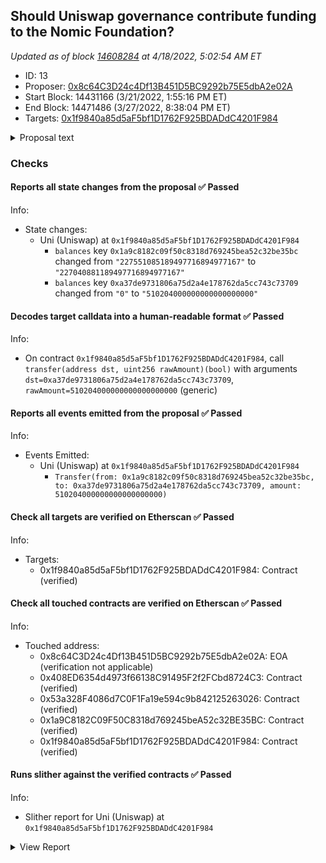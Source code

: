 ## Should Uniswap governance contribute funding to the Nomic Foundation?

_Updated as of block [14608284](https://etherscan.io/block/14608284) at 4/18/2022, 5:02:54 AM ET_

- ID: 13
- Proposer: [0x8c64C3D24c4Df13B451D5BC9292b75E5dbA2e02A](https://etherscan.io/address/0x8c64C3D24c4Df13B451D5BC9292b75E5dbA2e02A)
- Start Block: 14431166 (3/21/2022, 1:55:16 PM ET)
- End Block: 14471486 (3/27/2022, 8:38:04 PM ET)
- Targets: [0x1f9840a85d5aF5bf1D1762F925BDADdC4201F984](https://etherscan.io/address/0x1f9840a85d5aF5bf1D1762F925BDADdC4201F984#code)

<details>
  <summary>Proposal text</summary>

> # Should Uniswap governance contribute funding to the Nomic Foundation?
> 
> ## **Summary**
> - Nomic Labs, the team behind Hardhat, has become the Nomic Foundation, a non-profit organization dedicated to Ethereum. Our mission is to empower developers to decentralize the world.
> - The Nomic Foundation’s work will be focused on Ethereum’s developer platform with the objective of achieving a world-class developer experience, and generally improving Ethereum’s public goods support structures.
> - [Hardhat](https://hardhat.org/) is the de facto standard developer tool used to build Ethereum software, with more than 23000 Github repositories using it and tens of thousands of active users. Prominent teams relying on it include ENS, Uniswap, Optimism, OpenZeppelin, Aave, Balancer, Chainlink, Synthetix, and many more leading teams.
> - The new foundation will expand the Hardhat suite of tools and, most importantly, build long-term infrastructure to catalyze organic growth in the Ethereum tooling ecosystem, decreasing Ethereum’s dependence on any one organization to build and maintain core development platform components.
> - Seeking $30m in total funding from the ecosystem. Donations of $15M already secured by the Ethereum Foundation, Vitalik Buterin, Coinbase, a16z, The Graph, Polygon, Chainlink, a16z, and Kaszek Ventures.
> - **We’re proposing to Uniswap Governance to make a contribution of $5m to the Nomic Foundation to support its mission.**
> 
> ## **Funding**
> The Nomic Foundation aims to benefit the entire Ethereum ecosystem, which is why we’re fundraising across multiple organizations and individuals within it.
> The Ethereum Foundation is leading this round of contributions with $8M, alongside contributions from Vitalik Buterin, Coinbase, Consensys, The Graph, Polygon, Chainlink, Gnosis, a16z, a_capital, and Kaszek Ventures. These donors make up $15M, and we’re aiming to raise $15M more.
> 
> ## **Why Uniswap?**
> Generally, we think that allocating capital to the Nomic Foundation makes strategic sense for any protocol treasury that is aligned long term with the growth of Ethereum, and we’ve approached and will continue approaching several protocols. Currently, [Uniswap is built using Hardhat](https://github.com/Uniswap/v3-core/blob/main/hardhat.config.ts). While this is a signal of Hardhat’s value, the projects that the Nomic Foundation will deliver will create more value not just for Uniswap, but for the entire ecosystem. We’ll provide services to the Ethereum community that will:
> 
> 1. Continue the maintenance of critical infrastructure used to build most protocols (Hardhat).
> 2. Increase developer productivity for every team in the ecosystem.
> 3. Accelerate developer onboarding to Ethereum, increasing the size of the experienced engineering hiring pool and making time-to-productivity shorter for new hires.
> 4. Accelerate the pace of innovation and the number of products being built.
> 5. Increase market volume driven by new users and new products.
> 
> We believe this grows the market for everyone, including Uniswap, and we’d love to have the Uniswap DAO contribute $5m in funding to this community effort .
> 
> 
> 
> 
</details>

### Checks
#### Reports all state changes from the proposal ✅ Passed
  




Info:
- State changes:
    - Uni (Uniswap) at `0x1f9840a85d5aF5bf1D1762F925BDADdC4201F984`
        - `balances` key `0x1a9c8182c09f50c8318d769245bea52c32be35bc` changed from `"227551085189497716894977167"` to `"227040881189497716894977167"`
        - `balances` key `0xa37de9731806a75d2a4e178762da5cc743c73709` changed from `"0"` to `"510204000000000000000000"`

#### Decodes target calldata into a human-readable format ✅ Passed
  




Info:
- On contract `0x1f9840a85d5aF5bf1D1762F925BDADdC4201F984`, call `transfer(address dst, uint256 rawAmount)(bool)` with arguments `dst=0xa37de9731806a75d2a4e178762da5cc743c73709`, `rawAmount=510204000000000000000000` (generic)

#### Reports all events emitted from the proposal ✅ Passed
  




Info:
- Events Emitted:
    - Uni (Uniswap) at `0x1f9840a85d5aF5bf1D1762F925BDADdC4201F984`
        - `Transfer(from: 0x1a9c8182c09f50c8318d769245bea52c32be35bc, to: 0xa37de9731806a75d2a4e178762da5cc743c73709, amount: 510204000000000000000000)`

#### Check all targets are verified on Etherscan ✅ Passed
  




Info:
- Targets:
    - 0x1f9840a85d5aF5bf1D1762F925BDADdC4201F984: Contract (verified)

#### Check all touched contracts are verified on Etherscan ✅ Passed
  




Info:
- Touched address:
    - 0x8c64C3D24c4Df13B451D5BC9292b75E5dbA2e02A: EOA (verification not applicable)
    - 0x408ED6354d4973f66138C91495F2f2FCbd8724C3: Contract (verified)
    - 0x53a328F4086d7C0F1Fa19e594c9b842125263026: Contract (verified)
    - 0x1a9C8182C09F50C8318d769245beA52c32BE35BC: Contract (verified)
    - 0x1f9840a85d5aF5bf1D1762F925BDADdC4201F984: Contract (verified)

#### Runs slither against the verified contracts ✅ Passed
  




Info:
- Slither report for Uni (Uniswap) at `0x1f9840a85d5aF5bf1D1762F925BDADdC4201F984`

<details>
<summary>View Report</summary>

```
Warning: crytic-export/etherscan-contracts/0x1f9840a85d5aF5bf1D1762F925BDADdC4201F984-Uni.sol:6:1: Warning: Experimental features are turned on. Do not use experimental features on live deployments.
pragma experimental ABIEncoderV2;
^-------------------------------^


[93m
Uni._writeCheckpoint(address,uint32,uint96,uint96) (crytic-export/etherscan-contracts/0x1f9840a85d5aF5bf1D1762F925BDADdC4201F984-Uni.sol#543-554) uses a dangerous strict equality:
	- nCheckpoints > 0 && checkpoints[delegatee][nCheckpoints - 1].fromBlock == blockNumber (crytic-export/etherscan-contracts/0x1f9840a85d5aF5bf1D1762F925BDADdC4201F984-Uni.sol#546)
Reference: https://github.com/crytic/slither/wiki/Detector-Documentation#dangerous-strict-equalities[0m
[92m
Uni.constructor(address,address,uint256).minter_ (crytic-export/etherscan-contracts/0x1f9840a85d5aF5bf1D1762F925BDADdC4201F984-Uni.sol#272) lacks a zero-check on :
		- minter = minter_ (crytic-export/etherscan-contracts/0x1f9840a85d5aF5bf1D1762F925BDADdC4201F984-Uni.sol#277)
Uni.setMinter(address).minter_ (crytic-export/etherscan-contracts/0x1f9840a85d5aF5bf1D1762F925BDADdC4201F984-Uni.sol#286) lacks a zero-check on :
		- minter = minter_ (crytic-export/etherscan-contracts/0x1f9840a85d5aF5bf1D1762F925BDADdC4201F984-Uni.sol#289)
Reference: https://github.com/crytic/slither/wiki/Detector-Documentation#missing-zero-address-validation[0m
[92m
Uni.constructor(address,address,uint256) (crytic-export/etherscan-contracts/0x1f9840a85d5aF5bf1D1762F925BDADdC4201F984-Uni.sol#272-280) uses timestamp for comparisons
	Dangerous comparisons:
	- require(bool,string)(mintingAllowedAfter_ >= block.timestamp,Uni::constructor: minting can only begin after deployment) (crytic-export/etherscan-contracts/0x1f9840a85d5aF5bf1D1762F925BDADdC4201F984-Uni.sol#273)
Uni.mint(address,uint256) (crytic-export/etherscan-contracts/0x1f9840a85d5aF5bf1D1762F925BDADdC4201F984-Uni.sol#297-316) uses timestamp for comparisons
	Dangerous comparisons:
	- require(bool,string)(block.timestamp >= mintingAllowedAfter,Uni::mint: minting not allowed yet) (crytic-export/etherscan-contracts/0x1f9840a85d5aF5bf1D1762F925BDADdC4201F984-Uni.sol#299)
Uni.permit(address,address,uint256,uint256,uint8,bytes32,bytes32) (crytic-export/etherscan-contracts/0x1f9840a85d5aF5bf1D1762F925BDADdC4201F984-Uni.sol#360-379) uses timestamp for comparisons
	Dangerous comparisons:
	- require(bool,string)(now <= deadline,Uni::permit: signature expired) (crytic-export/etherscan-contracts/0x1f9840a85d5aF5bf1D1762F925BDADdC4201F984-Uni.sol#374)
Uni.delegateBySig(address,uint256,uint256,uint8,bytes32,bytes32) (crytic-export/etherscan-contracts/0x1f9840a85d5aF5bf1D1762F925BDADdC4201F984-Uni.sol#442-451) uses timestamp for comparisons
	Dangerous comparisons:
	- require(bool,string)(now <= expiry,Uni::delegateBySig: signature expired) (crytic-export/etherscan-contracts/0x1f9840a85d5aF5bf1D1762F925BDADdC4201F984-Uni.sol#449)
Reference: https://github.com/crytic/slither/wiki/Detector-Documentation#block-timestamp[0m
[92m
Uni.getChainId() (crytic-export/etherscan-contracts/0x1f9840a85d5aF5bf1D1762F925BDADdC4201F984-Uni.sol#577-581) uses assembly
	- INLINE ASM (crytic-export/etherscan-contracts/0x1f9840a85d5aF5bf1D1762F925BDADdC4201F984-Uni.sol#579)
Reference: https://github.com/crytic/slither/wiki/Detector-Documentation#assembly-usage[0m
[92m
SafeMath.add(uint256,uint256,string) (crytic-export/etherscan-contracts/0x1f9840a85d5aF5bf1D1762F925BDADdC4201F984-Uni.sol#48-53) is never used and should be removed
SafeMath.mod(uint256,uint256) (crytic-export/etherscan-contracts/0x1f9840a85d5aF5bf1D1762F925BDADdC4201F984-Uni.sol#172-174) is never used and should be removed
SafeMath.mod(uint256,uint256,string) (crytic-export/etherscan-contracts/0x1f9840a85d5aF5bf1D1762F925BDADdC4201F984-Uni.sol#187-190) is never used and should be removed
SafeMath.mul(uint256,uint256,string) (crytic-export/etherscan-contracts/0x1f9840a85d5aF5bf1D1762F925BDADdC4201F984-Uni.sol#112-124) is never used and should be removed
SafeMath.sub(uint256,uint256) (crytic-export/etherscan-contracts/0x1f9840a85d5aF5bf1D1762F925BDADdC4201F984-Uni.sol#63-65) is never used and should be removed
SafeMath.sub(uint256,uint256,string) (crytic-export/etherscan-contracts/0x1f9840a85d5aF5bf1D1762F925BDADdC4201F984-Uni.sol#75-80) is never used and should be removed
Reference: https://github.com/crytic/slither/wiki/Detector-Documentation#dead-code[0m
[92m
Constant Uni.minimumTimeBetweenMints (crytic-export/etherscan-contracts/0x1f9840a85d5aF5bf1D1762F925BDADdC4201F984-Uni.sol#213) is not in UPPER_CASE_WITH_UNDERSCORES
Constant Uni.mintCap (crytic-export/etherscan-contracts/0x1f9840a85d5aF5bf1D1762F925BDADdC4201F984-Uni.sol#216) is not in UPPER_CASE_WITH_UNDERSCORES
Reference: https://github.com/crytic/slither/wiki/Detector-Documentation#conformance-to-solidity-naming-conventions[0m
[92m
delegate(address) should be declared external:
	- Uni.delegate(address) (crytic-export/etherscan-contracts/0x1f9840a85d5aF5bf1D1762F925BDADdC4201F984-Uni.sol#429-431)
delegateBySig(address,uint256,uint256,uint8,bytes32,bytes32) should be declared external:
	- Uni.delegateBySig(address,uint256,uint256,uint8,bytes32,bytes32) (crytic-export/etherscan-contracts/0x1f9840a85d5aF5bf1D1762F925BDADdC4201F984-Uni.sol#442-451)
getPriorVotes(address,uint256) should be declared external:
	- Uni.getPriorVotes(address,uint256) (crytic-export/etherscan-contracts/0x1f9840a85d5aF5bf1D1762F925BDADdC4201F984-Uni.sol#470-502)
Reference: https://github.com/crytic/slither/wiki/Detector-Documentation#public-function-that-could-be-declared-external[0m
0x1f9840a85d5aF5bf1D1762F925BDADdC4201F984 analyzed (2 contracts with 77 detectors), 19 result(s) found
```

</details>


